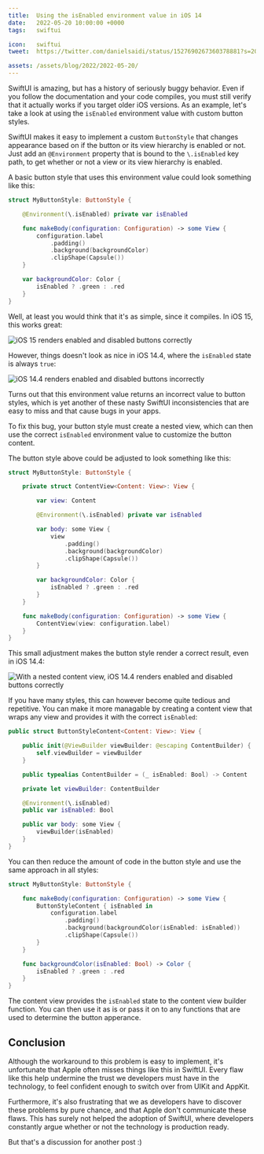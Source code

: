 ```yaml
---
title:  Using the isEnabled environment value in iOS 14
date:   2022-05-20 10:00:00 +0000
tags:   swiftui

icon:   swiftui
tweet:  https://twitter.com/danielsaidi/status/1527690267360378881?s=20&t=PiJnnQfR8Ta3V-NP2TU-sQ

assets: /assets/blog/2022/2022-05-20/
---
```


SwiftUI is amazing, but has a history of seriously buggy behavior. Even if you follow the documentation and your code compiles, you must still verify that it actually works if you target older iOS versions. As an example, let's take a look at using the `isEnabled` environment value with custom button styles.

SwiftUI makes it easy to implement a custom `ButtonStyle` that changes appearance based on if the button or its view hierarchy is enabled or not. Just add an `@Environment` property that is bound to the `\.isEnabled` key path, to get whether or not a view or its view hierarchy is enabled.

A basic button style that uses this environment value could look something like this:

```swift
struct MyButtonStyle: ButtonStyle {

    @Environment(\.isEnabled) private var isEnabled

    func makeBody(configuration: Configuration) -> some View {
        configuration.label
            .padding()
            .background(backgroundColor)
            .clipShape(Capsule())
    }

    var backgroundColor: Color {
        isEnabled ? .green : .red
    }
}
```

Well, at least you would think that it's as simple, since it compiles. In iOS 15, this works great:

![iOS 15 renders enabled and disabled buttons correctly]({{page.assets}}ios15.png)

However, things doesn't look as nice in iOS 14.4, where the `isEnabled` state is always `true`:

![iOS 14.4 renders enabled and disabled buttons incorrectly]({{page.assets}}ios14-4.png)

Turns out that this environment value returns an incorrect value to button styles, which is yet another of these nasty SwiftUI inconsistencies that are easy to miss and that cause bugs in your apps.

To fix this bug, your button style must create a nested view, which can then use the correct `isEnabled` environment value to customize the button content.

The button style above could be adjusted to look something like this:

```swift
struct MyButtonStyle: ButtonStyle {

    private struct ContentView<Content: View>: View {

        var view: Content

        @Environment(\.isEnabled) private var isEnabled

        var body: some View {
            view
                .padding()
                .background(backgroundColor)
                .clipShape(Capsule())
        }

        var backgroundColor: Color {
            isEnabled ? .green : .red
        }
    }

    func makeBody(configuration: Configuration) -> some View {
        ContentView(view: configuration.label)
    }
}
```

This small adjustment makes the button style render a correct result, even in iOS 14.4:

![With a nested content view, iOS 14.4 renders enabled and disabled buttons correctly]({{page.assets}}ios14-4-2.png)

If you have many styles, this can however become quite tedious and repetitive. You can make it more managable by creating a content view that wraps any view and provides it with the correct `isEnabled`:

```swift
public struct ButtonStyleContent<Content: View>: View {

    public init(@ViewBuilder viewBuilder: @escaping ContentBuilder) {
        self.viewBuilder = viewBuilder
    }

    public typealias ContentBuilder = (_ isEnabled: Bool) -> Content

    private let viewBuilder: ContentBuilder

    @Environment(\.isEnabled)
    public var isEnabled: Bool

    public var body: some View {
        viewBuilder(isEnabled)
    }
}
```

You can then reduce the amount of code in the button style and use the same approach in all styles:


```swift
struct MyButtonStyle: ButtonStyle {

    func makeBody(configuration: Configuration) -> some View {
        ButtonStyleContent { isEnabled in
            configuration.label
                .padding()
                .background(backgroundColor(isEnabled: isEnabled))
                .clipShape(Capsule())
        }
    }

    func backgroundColor(isEnabled: Bool) -> Color {
        isEnabled ? .green : .red
    }
}
```

The content view provides the `isEnabled` state to the content view builder function. You can then use it as is or pass it on to any functions that are used to determine the button apperance.


## Conclusion

Although the workaround to this problem is easy to implement, it's unfortunate that Apple often misses things like this in SwiftUI. Every flaw like this help undermine the trust we developers must have in the technology, to feel confident enough to switch over from UIKit and AppKit.

Furthermore, it's also frustrating that we as developers have to discover these problems by pure chance, and that Apple don't communicate these flaws. This has surely not helped the adoption of SwiftUI, where developers constantly argue whether or not the technology is production ready.

But that's a discussion for another post :)